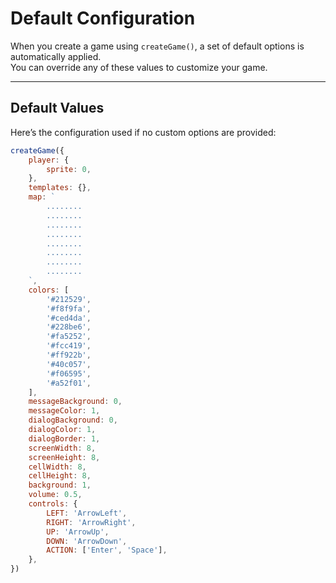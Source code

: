 <script>
import Aside from '../../../lib/ui/Doc/Aside.svelte'
import Emoji from '../../../lib/ui/Doc/Emoji.svelte'
</script>

# <Emoji src="⚙️" /> Default Configuration

When you create a game using `createGame()`, a set of default options is automatically applied.  
You can override any of these values to customize your game.

---

## <Emoji src="📋" /> Default Values

Here’s the configuration used if no custom options are provided:

```js
createGame({
	player: {
		sprite: 0,
	},
	templates: {},
	map: `
		........
		........
		........
		........
		........
		........
		........
		........
	`,
	colors: [
		'#212529',
		'#f8f9fa',
		'#ced4da',
		'#228be6',
		'#fa5252',
		'#fcc419',
		'#ff922b',
		'#40c057',
		'#f06595',
		'#a52f01',
	],
	messageBackground: 0,
	messageColor: 1,
	dialogBackground: 0,
	dialogColor: 1,
	dialogBorder: 1,
	screenWidth: 8,
	screenHeight: 8,
	cellWidth: 8,
	cellHeight: 8,
	background: 1,
	volume: 0.5,
	controls: {
		LEFT: 'ArrowLeft',
		RIGHT: 'ArrowRight',
		UP: 'ArrowUp',
		DOWN: 'ArrowDown',
		ACTION: ['Enter', 'Space'],
	},
})
```
